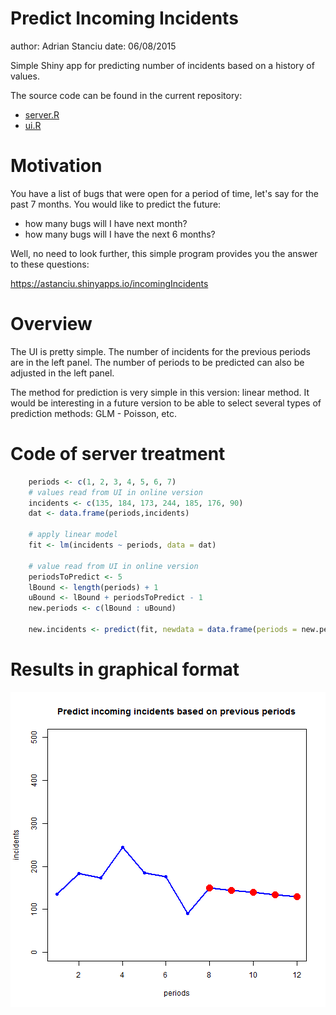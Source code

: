 Predict Incoming Incidents
========================================================
author: Adrian Stanciu
date: 06/08/2015

Simple Shiny app for predicting number of incidents based on a history of values.

The source code can be found in the current repository:
*  [server.R](./server.R)
* [ui.R](./ui.R)


Motivation
========================================================

You have a list of bugs that were open for a period of time, let's say for the past 7 months.
You would like to predict the future: 
* how many bugs will I have next month?
* how many bugs will I have the next 6 months?

Well, no need to look further, this simple program provides you the answer to these questions:


https://astanciu.shinyapps.io/incomingIncidents


Overview
========================================================

The UI is pretty simple. The number of incidents for the previous periods are in the left panel. The number of periods to be predicted can also be adjusted in the left panel.

The method for prediction is very simple in this version: linear method. It would be interesting in a future version to be able to select several types of prediction methods: GLM - Poisson, etc.

Code of server treatment
========================================================


```r
    periods <- c(1, 2, 3, 4, 5, 6, 7)
    # values read from UI in online version
    incidents <- c(135, 184, 173, 244, 185, 176, 90)
    dat <- data.frame(periods,incidents)
    
    # apply linear model
    fit <- lm(incidents ~ periods, data = dat)
    
    # value read from UI in online version
    periodsToPredict <- 5
    lBound <- length(periods) + 1
    uBound <- lBound + periodsToPredict - 1
    new.periods <- c(lBound : uBound)
    
    new.incidents <- predict(fit, newdata = data.frame(periods = new.periods))
```

Results in graphical format
========================================================

![figure](./graph/figure.png) 
